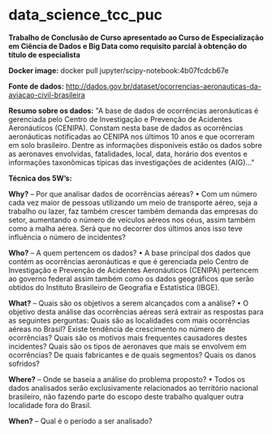 # data_science_tcc_puc

<b>Trabalho de Conclusão de Curso apresentado ao Curso de Especialização em Ciência de Dados e Big Data como requisito parcial à obtenção do título de especialista</b>

<b>Docker image:</b> docker pull jupyter/scipy-notebook:4b07fcdcb67e

<b>Fonte de dados:</b> http://dados.gov.br/dataset/ocorrencias-aeronauticas-da-aviacao-civil-brasileira

<b>Resumo sobre os dados:</b> "A base de dados de ocorrências aeronáuticas é gerenciada pelo Centro de Investigação e Prevenção de Acidentes Aeronáuticos (CENIPA). Constam nesta base de dados as ocorrências aeronáuticas notificadas ao CENIPA nos últimos 10 anos e que ocorreram em solo brasileiro. Dentre as informações disponíveis estão os dados sobre as aeronaves envolvidas, fatalidades, local, data, horário dos eventos e informações taxonômicas típicas das investigações de acidentes (AIG)..."

<b>Técnica dos 5W’s:</b>

<b>Why?</b> – Por que analisar dados de ocorrências aéreas?
•	Com um número cada vez maior de pessoas utilizando um meio de transporte aéreo, seja a trabalho ou lazer, faz também crescer também demanda das empresas do setor, aumentando o número de veículos aéreos nos céus, assim também como a malha aérea. Será que no decorrer dos últimos anos isso teve influência o número de incidentes?

<b>Who?</b> – A quem pertencem os dados?
•	A base principal dos dados que contém as ocorrências aeronáuticas e que é gerenciada pelo Centro de Investigação e Prevenção de Acidentes Aeronáuticos (CENIPA) pertencem ao governo federal assim também como os dados geográficos que serão obtidos do Instituto Brasileiro de Geografia e Estatística (IBGE).

<b>What?</b> – Quais são os objetivos a serem alcançados com a análise?
•	O objetivo desta análise das ocorrências aéreas será extrair as respostas para as seguintes perguntas: Quais são as localidades com mais ocorrências aéreas no Brasil? Existe tendência de crescimento no número de ocorrências? Quais são os motivos mais frequentes causadores destes incidentes? Quais são os tipos de aeronaves que mais se envolvem em ocorrências? De quais fabricantes e de quais segmentos? Quais os danos sofridos?

<b>Where?</b> – Onde se baseia a análise do problema proposto?
•	Todos os dados analisados serão exclusivamente relacionados ao território nacional brasileiro, não fazendo parte do escopo deste trabalho qualquer outra localidade fora do Brasil.

<b>When?</b> – Qual é o período a ser analisado?
